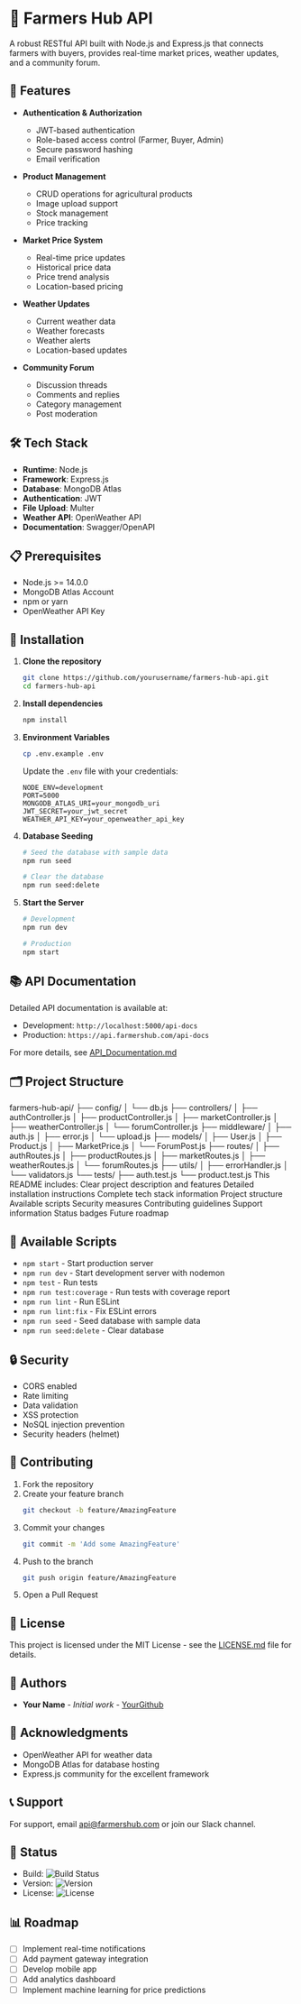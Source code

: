 # 🌾 Farmers Hub API

A robust RESTful API built with Node.js and Express.js that connects farmers with buyers, provides real-time market prices, weather updates, and a community forum.

## 🚀 Features

- **Authentication & Authorization**
  - JWT-based authentication
  - Role-based access control (Farmer, Buyer, Admin)
  - Secure password hashing
  - Email verification

- **Product Management**
  - CRUD operations for agricultural products
  - Image upload support
  - Stock management
  - Price tracking

- **Market Price System**
  - Real-time price updates
  - Historical price data
  - Price trend analysis
  - Location-based pricing

- **Weather Updates**
  - Current weather data
  - Weather forecasts
  - Weather alerts
  - Location-based updates

- **Community Forum**
  - Discussion threads
  - Comments and replies
  - Category management
  - Post moderation

## 🛠️ Tech Stack

- **Runtime**: Node.js
- **Framework**: Express.js
- **Database**: MongoDB Atlas
- **Authentication**: JWT
- **File Upload**: Multer
- **Weather API**: OpenWeather API
- **Documentation**: Swagger/OpenAPI

## 📋 Prerequisites

- Node.js >= 14.0.0
- MongoDB Atlas Account
- npm or yarn
- OpenWeather API Key

## 🔧 Installation

1. **Clone the repository**
   ```bash
   git clone https://github.com/yourusername/farmers-hub-api.git
   cd farmers-hub-api
   ```

2. **Install dependencies**
   ```bash
   npm install
   ```

3. **Environment Variables**
   ```bash
   cp .env.example .env
   ```
   Update the `.env` file with your credentials:
   ```env
   NODE_ENV=development
   PORT=5000
   MONGODB_ATLAS_URI=your_mongodb_uri
   JWT_SECRET=your_jwt_secret
   WEATHER_API_KEY=your_openweather_api_key
   ```

4. **Database Seeding**
   ```bash
   # Seed the database with sample data
   npm run seed

   # Clear the database
   npm run seed:delete
   ```

5. **Start the Server**
   ```bash
   # Development
   npm run dev

   # Production
   npm start
   ```

## 📚 API Documentation

Detailed API documentation is available at:
- Development: `http://localhost:5000/api-docs`
- Production: `https://api.farmershub.com/api-docs`

For more details, see [API_Documentation.md](API_Documentation.md)

## 🗂️ Project Structure

farmers-hub-api/
├── config/
│ └── db.js
├── controllers/
│ ├── authController.js
│ ├── productController.js
│ ├── marketController.js
│ ├── weatherController.js
│ └── forumController.js
├── middleware/
│ ├── auth.js
│ ├── error.js
│ └── upload.js
├── models/
│ ├── User.js
│ ├── Product.js
│ ├── MarketPrice.js
│ └── ForumPost.js
├── routes/
│ ├── authRoutes.js
│ ├── productRoutes.js
│ ├── marketRoutes.js
│ ├── weatherRoutes.js
│ └── forumRoutes.js
├── utils/
│ ├── errorHandler.js
│ └── validators.js
└── tests/
├── auth.test.js
└── product.test.js
This README includes:
Clear project description and features
Detailed installation instructions
Complete tech stack information
Project structure
Available scripts
Security measures
Contributing guidelines
Support information
Status badges
Future roadmap

## 📝 Available Scripts

- `npm start` - Start production server
- `npm run dev` - Start development server with nodemon
- `npm test` - Run tests
- `npm run test:coverage` - Run tests with coverage report
- `npm run lint` - Run ESLint
- `npm run lint:fix` - Fix ESLint errors
- `npm run seed` - Seed database with sample data
- `npm run seed:delete` - Clear database

## 🔒 Security

- CORS enabled
- Rate limiting
- Data validation
- XSS protection
- NoSQL injection prevention
- Security headers (helmet)

## 🤝 Contributing

1. Fork the repository
2. Create your feature branch
   ```bash
   git checkout -b feature/AmazingFeature
   ```
3. Commit your changes
   ```bash
   git commit -m 'Add some AmazingFeature'
   ```
4. Push to the branch
   ```bash
   git push origin feature/AmazingFeature
   ```
5. Open a Pull Request

## 📄 License

This project is licensed under the MIT License - see the [LICENSE.md](LICENSE.md) file for details.

## 👥 Authors

- **Your Name** - *Initial work* - [YourGithub](https://github.com/yourusername)

## 🙏 Acknowledgments

- OpenWeather API for weather data
- MongoDB Atlas for database hosting
- Express.js community for the excellent framework

## 📞 Support

For support, email api@farmershub.com or join our Slack channel.

## 🔄 Status

- Build: ![Build Status](https://img.shields.io/travis/yourusername/farmers-hub-api)
- Version: ![Version](https://img.shields.io/github/v/release/yourusername/farmers-hub-api)
- License: ![License](https://img.shields.io/github/license/yourusername/farmers-hub-api)

## 📊 Roadmap

- [ ] Implement real-time notifications
- [ ] Add payment gateway integration
- [ ] Develop mobile app
- [ ] Add analytics dashboard
- [ ] Implement machine learning for price predictions
